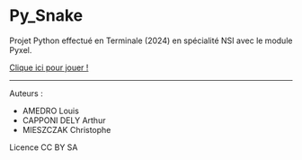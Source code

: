 # Py_Snake
Projet Python effectué en Terminale (2024) en spécialité NSI avec le module Pyxel.

[Clique ici pour jouer !](www.pyxelstudio.net/3ml4ke8z)

---

Auteurs :
* AMEDRO Louis
* CAPPONI DELY Arthur
* MIESZCZAK Christophe

Licence CC BY SA
